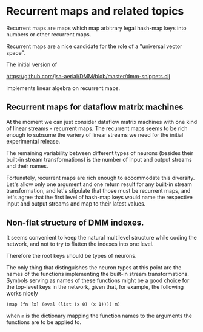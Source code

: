 # Recurrent maps and related topics

Recurrent maps are maps which map arbitrary legal hash-map keys
into numbers or other recurrent maps.

Recurrent maps are a nice candidate for the role of a "universal vector space".

The initial version of

https://github.com/jsa-aerial/DMM/blob/master/dmm-snippets.clj

implements linear algebra on recurrent maps.

## Recurrent maps for dataflow matrix machines

At the moment we can just consider dataflow matrix machines
with one kind of linear streams - recurrent maps. The recurrent
maps seems to be rich enough to subsume the variery of
linear streams we need for the initial experimental release.

The remaining variability between different types of neurons
(besides their built-in stream transformations) is the number
of input and output streams and their names.

Fortunately, recurrent maps are rich enough to accommodate
this diversity. Let's allow only one argument and one
return result for any built-in stream transformation,
and let's stipulate that those must be recurrent maps, 
and let's agree that ihe first level of hash-map keys
would name the respective input and output
streams and map to their latest values.

## Non-flat structure of DMM indexes.

It seems convenient to keep the natural multilevel structure
while coding the network, and not to try to flatten the indexes
into one level.

Therefore the root keys should be types of neurons.

The only thing that distinguishes the neuron types at this
point are the names of the functions implementing the built-in
stream transformations. Symbols serving as names of these functions
might be a good choice for the top-level keys in the network,
given that, for example, the following works nicely

`(map (fn [x] (eval (list (x 0) (x 1)))) m)`

when `m` is the dictionary mapping the function
names to the arguments the functions are to be applied to.


